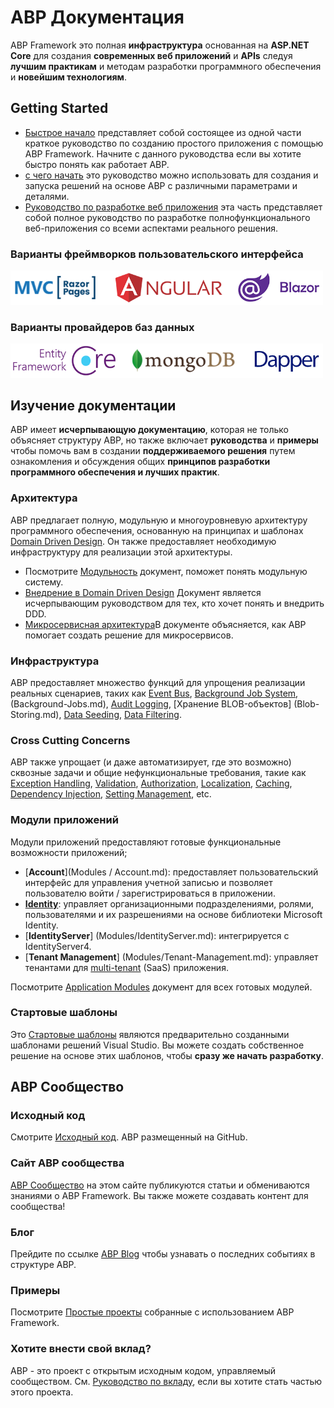 ﻿# ABP Документация

ABP Framework это полная **инфраструктура** основанная на **ASP.NET Core** для создания **современных веб приложений** и **APIs** следуя **лучшим практикам** и методам разработки программного обеспечения и **новейшим технологиям**.

## Getting Started
 
* [Быстрое начало](Tutorials/Todo/Index.md) представляет собой состоящее из одной части краткое руководство по созданию простого приложения с помощью ABP Framework. Начните с данного руководства если вы хотите быстро понять как работает ABP.
* [с чего начать](Getting-Started.md) это руководство можно использовать для создания и запуска решений на основе ABP с различными параметрами и деталями. 
* [Руководство по разработке веб приложения](Tutorials/Part-1.md) эта часть представляет собой полное руководство по разработке полнофункционального веб-приложения со всеми аспектами реального решения.  

### Варианты фреймворков пользовательского интерфейса

<img width="500" src="images/ui-options.png">

### Варианты провайдеров баз данных

<img width="500" src="images/db-options.png">

## Изучение документации 

ABP имеет **исчерпывающую документацию**, которая не только объясняет структуру ABP, но также включает **руководства** и **примеры** чтобы помочь вам в создании **поддерживаемого решения** путем ознакомления и обсуждения общих **принципов разработки программного обеспечения и лучших практик**. 

### Архитектура 

ABP предлагает полную, модульную и многоуровневую архитектуру программного обеспечения, основанную на принципах и шаблонах [Domain Driven Design](Domain-Driven-Design.md). Он также предоставляет необходимую инфраструктуру для реализации этой архитектуры. 

* Посмотрите [Модульность](Module-Development-Basics.md) документ, поможет понять модульную систему. 
* [Внедрение в Domain Driven Design](Domain-Driven-Design-Implementation-Guide.md) Документ является исчерпывающим руководством для тех, кто хочет понять и внедрить DDD. 
* [Микросервисная архитектура](Microservice-Architecture.md)В документе объясняется, как ABP помогает создать решение для микросервисов. 

### Инфраструктура 

ABP предоставляет множество функций для упрощения реализации реальных сценариев, таких как [Event Bus](Event-Bus.md), [Background Job System](Background-Jobs.md), (Background-Jobs.md), [Audit Logging](Audit-Logging.md), [Хранение BLOB-объектов] (Blob-Storing.md), [Data Seeding](Data-Seeding.md), [Data Filtering](Data-Filtering.md).

### Cross Cutting Concerns

ABP также упрощает (и даже автоматизирует, где это возможно) сквозные задачи и общие нефункциональные требования, такие как [Exception Handling](Exception-Handling.md), [Validation](Validation.md), [Authorization](Authorization.md), [Localization](Localization.md), [Caching](Caching.md), [Dependency Injection](Dependency-Injection.md), [Setting Management](Settings.md), etc. 

### Модули приложений 

Модули приложений предоставляют готовые функциональные возможности приложений; 

* [**Account**](Modules / Account.md): предоставляет пользовательский интерфейс для управления учетной записью и позволяет пользователю войти / зарегистрироваться в приложении.
* **[Identity](Modules/Identity.md)**: управляет организационными подразделениями, ролями, пользователями и их разрешениями на основе библиотеки Microsoft Identity.
* [**IdentityServer**] (Modules/IdentityServer.md): интегрируется с IdentityServer4.
* [**Tenant Management**] (Modules/Tenant-Management.md): управляет тенантами для [multi-tenant](Multi-Tenancy.md) (SaaS) приложения. 

Посмотрите [Application Modules](Modules/Index.md) документ для всех готовых модулей. 

### Стартовые шаблоны

Это [Стартовые шаблоны](Startup-Templates/Index.md) являются предварительно созданными шаблонами решений Visual Studio. Вы можете создать собственное решение на основе этих шаблонов, чтобы **сразу же начать разработку**. 

## ABP Сообщество

### Исходный код

Смотрите [Исходный код](https://github.com/abpframework). ABP размещенный на GitHub.

### Сайт ABP сообщества

[ABP Сообщество](https://community.abp.io/) на этом сайте публикуются статьи и обмениваются знаниями о ABP Framework. Вы также можете создавать контент для сообщества! 

### Блог

Прейдите по ссылке [ABP Blog](https://blog.abp.io/) чтобы узнавать о последних событиях в структуре ABP. 

### Примеры

Посмотрите [Простые проекты](Samples/Index.md) собранные с использованием ABP Framework. 

### Хотите внести свой вклад? 

ABP - это проект с открытым исходным кодом, управляемый сообществом. См. [Руководство по вкладу](Contribution/Index.md), если вы хотите стать частью этого проекта. 
